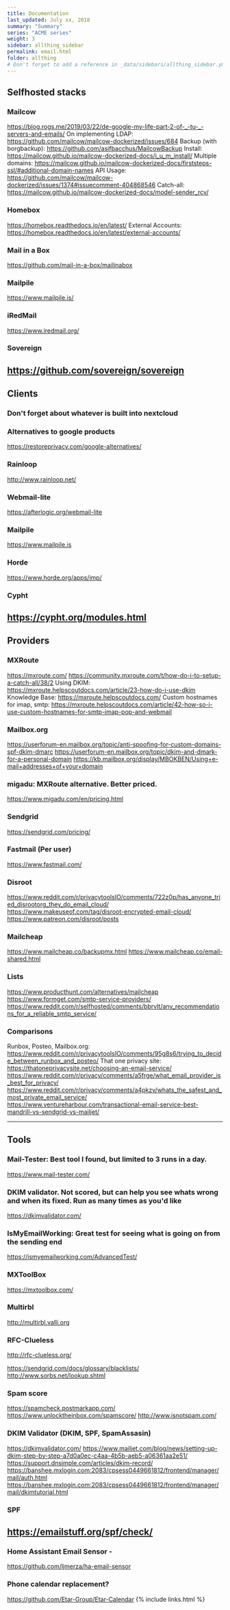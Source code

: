 ```yaml
---
title: Documentation 
last_updated: July xx, 2018
summary: "Summary"
series: "ACME series"
weight: 3
sidebar: allthing_sidebar
permalink: email.html
folder: allthing
# Don't forget to add a reference in _data/sidebars/allthing_sidebar.yml and/or _data/topnav.yml 
---
```

## Selfhosted stacks
### Mailcow
https://blog.rogs.me/2019/03/22/de-google-my-life-part-2-of-_-tu-_-servers-and-emails/
On implementing LDAP: https://github.com/mailcow/mailcow-dockerized/issues/684
Backup (with borgbackup): https://github.com/asifbacchus/MailcowBackup
Install: https://mailcow.github.io/mailcow-dockerized-docs/i_u_m_install/
Multiple domains: https://mailcow.github.io/mailcow-dockerized-docs/firststeps-ssl/#additional-domain-names
API Usage: https://github.com/mailcow/mailcow-dockerized/issues/1374#issuecomment-404868546
Catch-all: https://mailcow.github.io/mailcow-dockerized-docs/model-sender_rcv/

### Homebox
https://homebox.readthedocs.io/en/latest/
External Accounts: https://homebox.readthedocs.io/en/latest/external-accounts/

### Mail in a Box
https://github.com/mail-in-a-box/mailinabox

### Mailpile
https://www.mailpile.is/

### iRedMail
https://www.iredmail.org/

### Sovereign
https://github.com/sovereign/sovereign
---


## Clients
### Don't forget about whatever is built into nextcloud

### Alternatives to google products
https://restoreprivacy.com/google-alternatives/

### Rainloop
http://www.rainloop.net/

### Webmail-lite
https://afterlogic.org/webmail-lite

### Mailpile
https://www.mailpile.is

### Horde
https://www.horde.org/apps/imp/

### Cypht
https://cypht.org/modules.html
---


## Providers

### MXRoute
https://mxroute.com/
https://community.mxroute.com/t/how-do-i-to-setup-a-catch-all/38/2
Using DKIM: https://mxroute.helpscoutdocs.com/article/23-how-do-i-use-dkim
Knowledge Base: https://mxroute.helpscoutdocs.com/
Custom hostnames for imap, smtp: https://mxroute.helpscoutdocs.com/article/42-how-so-i-use-custom-hostnames-for-smtp-imap-pop-and-webmail

### Mailbox.org
https://userforum-en.mailbox.org/topic/anti-spoofing-for-custom-domains-spf-dkim-dmarc
https://userforum-en.mailbox.org/topic/dkim-and-dmark-for-a-personal-domain
https://kb.mailbox.org/display/MBOKBEN/Using+e-mail+addresses+of+your+domain


### migadu: MXRoute alternative. Better priced.
https://www.migadu.com/en/pricing.html

### Sendgrid
https://sendgrid.com/pricing/

### Fastmail (Per user)
https://www.fastmail.com/

### Disroot
https://www.reddit.com/r/privacytoolsIO/comments/722z0p/has_anyone_tried_disrootorg_they_do_email_cloud/
https://www.makeuseof.com/tag/disroot-encrypted-email-cloud/
https://www.patreon.com/disroot/posts

### Mailcheap
https://www.mailcheap.co/backupmx.html
https://www.mailcheap.co/email-shared.html

### Lists
https://www.producthunt.com/alternatives/mailcheap
https://www.formget.com/smtp-service-providers/
https://www.reddit.com/r/selfhosted/comments/bbrvlt/any_recommendations_for_a_reliable_smtp_service/


### Comparisons
Runbox, Posteo, Mailbox.org: https://www.reddit.com/r/privacytoolsIO/comments/95g8s6/trying_to_decide_between_runbox_and_posteo/
That one privacy site: https://thatoneprivacysite.net/choosing-an-email-service/
https://www.reddit.com/r/privacy/comments/a5frge/what_email_provider_is_best_for_privacy/
https://www.reddit.com/r/privacy/comments/a4pkzv/whats_the_safest_and_most_private_email_service/
https://www.ventureharbour.com/transactional-email-service-best-mandrill-vs-sendgrid-vs-mailjet/

---


## Tools
### Mail-Tester: Best tool I found, but limited to 3 runs in a day. 
https://www.mail-tester.com/

### DKIM validator. Not scored, but can help you see whats wrong and when its fixed. Run as many times as you'd like
https://dkimvalidator.com/

### IsMyEmailWorking: Great test for seeing what is going on from the sending end
https://ismyemailworking.com/AdvancedTest/

### MXToolBox
https://mxtoolbox.com/

### Multirbl
http://multirbl.valli.org

### RFC-Clueless
http://rfc-clueless.org/

https://sendgrid.com/docs/glossary/blacklists/
http://www.sorbs.net/lookup.shtml

### Spam score
https://spamcheck.postmarkapp.com/
https://www.unlocktheinbox.com/spamscore/
http://www.isnotspam.com/

### DKIM Validator (DKIM, SPF, SpamAssasin)
https://dkimvalidator.com/
https://www.mailjet.com/blog/news/setting-up-dkim-step-by-step-a7d0a0ec-c4aa-4b5b-aeb5-a06361aa2e51/
https://support.dnsimple.com/articles/dkim-record/
https://banshee.mxlogin.com:2083/cpsess0449661812/frontend/manager/mail/auth.html
https://banshee.mxlogin.com:2083/cpsess0449661812/frontend/manager/mail/dkimtutorial.html



### SPF
https://emailstuff.org/spf/check/
---

### Home Assistant Email Sensor - 
https://github.com/ljmerza/ha-email-sensor

### Phone calendar replacement?
https://github.com/Etar-Group/Etar-Calendar
{% include links.html %}

